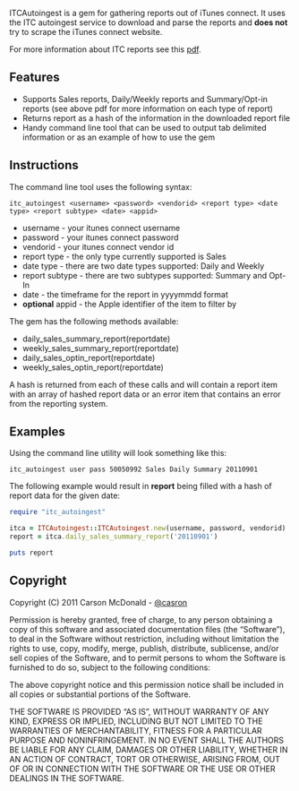 
ITCAutoingest is a gem for gathering reports out of iTunes connect. It uses the ITC autoingest service to download and parse the reports and **does not** try to scrape the iTunes connect website.

For more information about ITC reports see this [pdf](http://www.apple.com/itunesnews/docs/AppStoreReportingInstructions.pdf).

## Features

* Supports Sales reports, Daily/Weekly reports and Summary/Opt-in reports (see above pdf for more information on each type of report)
* Returns report as a hash of the information in the downloaded report file
* Handy command line tool that can be used to output tab delimited information or as an example of how to use the gem

## Instructions

The command line tool uses the following syntax:

``` text
itc_autoingest <username> <password> <vendorid> <report type> <date type> <report subtype> <date> <appid>
```
* username - your itunes connect username
* password - your itunes connect password
* vendorid - your itunes connect vendor id
* report type - the only type currently supported is Sales
* date type - there are two date types supported: Daily and Weekly
* report subtype - there are two subtypes supported: Summary and Opt-In
* date - the timeframe for the report in yyyymmdd format
* **optional** appid - the Apple identifier of the item to filter by

The gem has the following methods available:

* daily_sales_summary_report(reportdate)
* weekly_sales_summary_report(reportdate)
* daily_sales_optin_report(reportdate)
* weekly_sales_optin_report(reportdate)

A hash is returned from each of these calls and will contain a report item with an array of hashed report data or an error item that contains an error from the reporting system.

## Examples

Using the command line utility will look something like this:

``` text
itc_autoingest user pass 50050992 Sales Daily Summary 20110901
```

The following example would result in **report** being filled with a hash of report data for the given date:

``` rb
require "itc_autoingest"

itca = ITCAutoingest::ITCAutoingest.new(username, password, vendorid)
report = itca.daily_sales_summary_report('20110901')

puts report
```

## Copyright

Copyright (C) 2011 Carson McDonald - [@casron](http://twitter.com/casron)

Permission is hereby granted, free of charge, to any person obtaining a copy of this software and
associated documentation files (the “Software”), to deal in the Software without restriction, including without
limitation the rights to use, copy, modify, merge, publish, distribute, sublicense, and/or sell copies of the Software,
and to permit persons to whom the Software is furnished to do so, subject to the following conditions:

The above copyright notice and this permission notice shall be included in all copies or substantial portions of the Software.

THE SOFTWARE IS PROVIDED “AS IS”, WITHOUT WARRANTY OF ANY KIND, EXPRESS OR IMPLIED, INCLUDING BUT NOT LIMITED TO THE WARRANTIES
OF MERCHANTABILITY, FITNESS FOR A PARTICULAR PURPOSE AND NONINFRINGEMENT. IN NO EVENT SHALL THE AUTHORS BE LIABLE FOR ANY CLAIM,
DAMAGES OR OTHER LIABILITY, WHETHER IN AN ACTION OF CONTRACT, TORT OR OTHERWISE, ARISING FROM, OUT OF OR IN CONNECTION WITH THE
SOFTWARE OR THE USE OR OTHER DEALINGS IN THE SOFTWARE.
